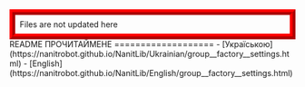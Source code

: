 <style>
        .warning {
  border: 10px ridge #f00;
  padding: 0.5rem;
  display: flex;
  flex-direction: column;
}

.warning p {
  font: small-caps bold 1.2rem sans-serif;
  text-align: center;
}
</style>
<div class="warning">
  Files are not updated here
</div>
README ПРОЧИТАЙМЕНЕ
===================
- [Україською](https://nanitrobot.github.io/NanitLib/Ukrainian/group__factory__settings.html)
- [English](https://nanitrobot.github.io/NanitLib/English/group__factory__settings.html)
